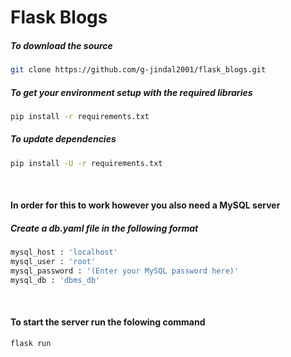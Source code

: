 # Flask Blogs

##### To download the source
```bash
git clone https://github.com/g-jindal2001/flask_blogs.git
```

##### To get your environment setup with the required libraries

```bash
pip install -r requirements.txt
```

##### To update dependencies

```bash
pip install -U -r requirements.txt
```
<br>

#### In order for this to work however you also need a MySQL server

##### Create a db.yaml file in the following format

```bash
mysql_host : 'localhost'
mysql_user : 'root'
mysql_password : '(Enter your MySQL password here)'
mysql_db : 'dbms_db'
```
<br>

#### To start the server run the folowing command 


```bash
flask run
```
